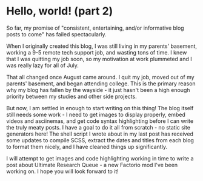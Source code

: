# Hello, world! (part 2)

So far, my promise of "consistent, entertaining, and/or informative blog posts
to come" has failed spectacularly.

When I originally created this blog, I was still living in my parents'
basement, working a 9-5 remote tech support job, and wasting tons of time. I
knew that I was quitting my job soon, so my motivation at work plummeted and I
was really lazy for all of July.

That all changed once August came around. I quit my job, moved out of my
parents' basement, and began attending college. This is the primary reason why
my blog has fallen by the wayside - it just hasn't been a high enough priority
between my studies and other side projects.

But now, I am settled in enough to start writing on this thing! The blog itself
still needs some work - I need to get images to display properly, embed videos
and asciinemas, and get code syntax highlighting before I can write the truly
meaty posts. I have a goal to do it all from scratch - no static site generators
here! The shell script I wrote about in my last post has received some updates
to compile SCSS, extract the dates and titles from each blog to format them
nicely, and I have cleaned things up significantly.

I will attempt to get images and code highlighting working in time to write a
post about Ultimate Research Queue - a new Factorio mod I've been working on. I
hope you will look forward to it!
